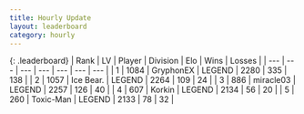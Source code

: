 ```yaml
---
title: Hourly Update
layout: leaderboard
category: hourly
---
```


{: .leaderboard}
| Rank | LV | Player | Division | Elo | Wins | Losses |
| --- | --- | --- | --- | --- | --- | --- |
| <span data-change="0">1</span> | 1084 | <span title="ID: 315148">GryphonEX</span> | LEGEND | <span data-change="12">2280</span> | <span data-change="3">335</span> | <span data-change="0">138</span> |
| <span data-change="0">2</span> | 1057 | <span title="ID: 417840">Ice Bear.</span> | LEGEND | <span data-change="-1">2264</span> | <span data-change="3">109</span> | <span data-change="1">24</span> |
| <span data-change="0">3</span> | 886 | <span title="ID: 416373">miracle03</span> | LEGEND | <span data-change="0">2257</span> | <span data-change="0">126</span> | <span data-change="0">40</span> |
| <span data-change="4">4</span> | 607 | <span title="ID: 31847">Korkin</span> | LEGEND | <span data-change="23">2134</span> | <span data-change="3">56</span> | <span data-change="1">20</span> |
| <span data-change="-1">5</span> | 260 | <span title="ID: 521263">Toxic-Man</span> | LEGEND | <span data-change="0">2133</span> | <span data-change="0">78</span> | <span data-change="0">32</span> |